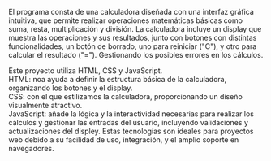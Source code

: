 El programa consta de una calculadora diseñada con una interfaz gráfica intuitiva, que permite realizar operaciones matemáticas básicas como suma, resta, multiplicación y división. La calculadora incluye un
display que muestra las operaciones y sus resultados, junto con botones con distintas funcionalidades, un botón de borrado, uno para reiniciar ("C"), y otro para calcular el resultado ("="). Gestionando los
posibles errores en los cálculos.

Este proyecto utiliza HTML, CSS y JavaScript.  
HTML: noa ayuda a definir la estructura básica de la calculadora, organizando los botones y el display.  
CSS: con el que estilizamos la calculadora, proporcionando un diseño visualmente atractivo.  
JavaScript: añade la lógica y la interactividad necesarias para realizar los cálculos y gestionar las entradas del usuario, incluyendo validaciones y actualizaciones del displey.
Estas tecnologías son ideales para proyectos web debido a su facilidad de uso, integración, y el amplio soporte en navegadores.
